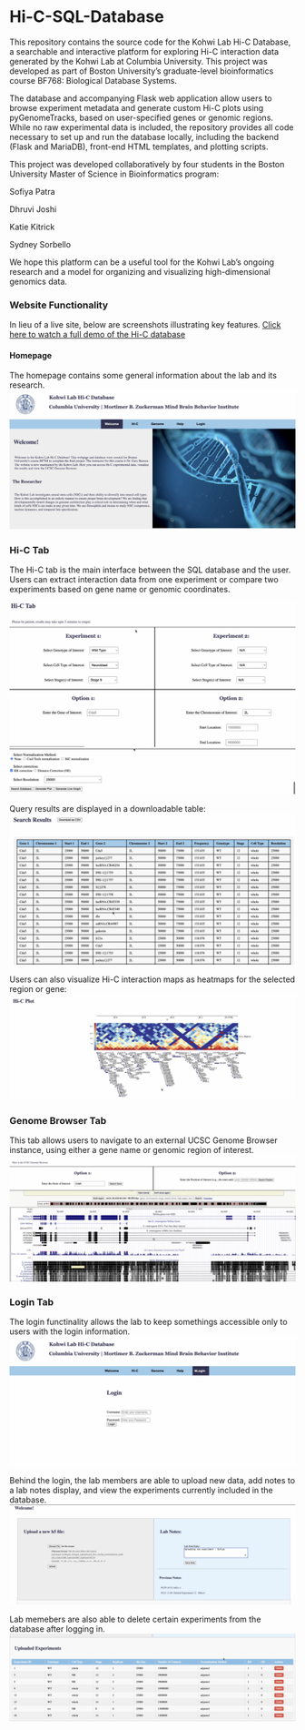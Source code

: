 # Hi-C-SQL-Database
This repository contains the source code for the Kohwi Lab Hi-C Database, a searchable and interactive platform for exploring Hi-C interaction data generated by the Kohwi Lab at Columbia University. This project was developed as part of Boston University’s graduate-level bioinformatics course BF768: Biological Database Systems.

The database and accompanying Flask web application allow users to browse experiment metadata and generate custom Hi-C plots using pyGenomeTracks, based on user-specified genes or genomic regions. While no raw experimental data is included, the repository provides all code necessary to set up and run the database locally, including the backend (Flask and MariaDB), front-end HTML templates, and plotting scripts.

This project was developed collaboratively by four students in the Boston University Master of Science in Bioinformatics program:

Sofiya Patra

Dhruvi Joshi

Katie Kitrick

Sydney Sorbello

We hope this platform can be a useful tool for the Kohwi Lab’s ongoing research and a model for organizing and visualizing high-dimensional genomics data.


### Website Functionality
In lieu of a live site, below are screenshots illustrating key features. [Click here to watch a full demo of the Hi-C database]([https://drive.google.com/your_shared_link_here](https://drive.google.com/file/d/1DKp1AD3goDffBIloDLpOnwyTYixeOVYX/view))

#### Homepage 
The homepage contains some general information about the lab and its research. 
![Alt text](media/homepage.png)


### Hi-C Tab 
The Hi-C tab is the main interface between the SQL database and the user. Users can extract interaction data from one experiment or compare two experiments based on gene name or genomic coordinates.

![Alt text](media/hic_tab.png)
![Alt text](media/hictab2.png)

Query results are displayed in a downloadable table:
![Alt text](media/hicoutput.png)

Users can also visualize Hi-C interaction maps as heatmaps for the selected region or gene:
![Alt text](media/hicplot.png)

### Genome Browser Tab
This tab allows users to navigate to an external UCSC Genome Browser instance, using either a gene name or genomic region of interest.
![Alt text](media/genomebrowser.png)

### Login Tab 
The login functinality allows the lab to keep somethings accessible only to users with the login information. 
![Alt text](media/login.png)

Behind the login, the lab members are able to upload new data, add notes to a lab notes display, and view the experiments currently included in the database.
![Alt text](media/login2.png)

Lab memebers are also able to delete certain experiments from the database after logging in. 
![Alt text](media/experimentstable.png)
